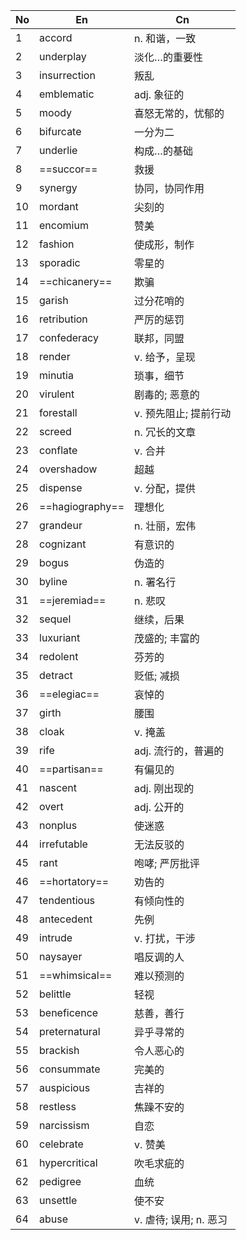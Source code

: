 | No  | En              | Cn               |
| --- | --------------- | ---------------- |
| 1   | accord          | n. 和谐，一致         |
| 2   | underplay       | 淡化…的重要性          |
| 3   | insurrection    | 叛乱               |
| 4   | emblematic      | adj. 象征的         |
| 5   | moody           | 喜怒无常的，忧郁的        |
| 6   | bifurcate       | 一分为二             |
| 7   | underlie        | 构成…的基础           |
| 8   | ==succor==      | 救援               |
| 9   | synergy         | 协同，协同作用          |
| 10  | mordant         | 尖刻的              |
| 11  | encomium        | 赞美               |
| 12  | fashion         | 使成形，制作           |
| 13  | sporadic        | 零星的              |
| 14  | ==chicanery==   | 欺骗               |
| 15  | garish          | 过分花哨的            |
| 16  | retribution     | 严厉的惩罚            |
| 17  | confederacy     | 联邦，同盟            |
| 18  | render          | v. 给予，呈现         |
| 19  | minutia         | 琐事，细节            |
| 20  | virulent        | 剧毒的; 恶意的         |
| 21  | forestall       | v. 预先阻止; 提前行动    |
| 22  | screed          | n. 冗长的文章         |
| 23  | conflate        | v. 合并            |
| 24  | overshadow      | 超越               |
| 25  | dispense        | v. 分配，提供         |
| 26  | ==hagiography== | 理想化              |
| 27  | grandeur        | n. 壮丽，宏伟         |
| 28  | cognizant       | 有意识的             |
| 29  | bogus           | 伪造的              |
| 30  | byline          | n. 署名行           |
| 31  | ==jeremiad==    | n. 悲叹            |
| 32  | sequel          | 继续，后果            |
| 33  | luxuriant       | 茂盛的; 丰富的         |
| 34  | redolent        | 芬芳的              |
| 35  | detract         | 贬低; 减损           |
| 36  | ==elegiac==     | 哀悼的              |
| 37  | girth           | 腰围               |
| 38  | cloak           | v. 掩盖            |
| 39  | rife            | adj. 流行的，普遍的     |
| 40  | ==partisan==    | 有偏见的             |
| 41  | nascent         | adj. 刚出现的        |
| 42  | overt           | adj. 公开的         |
| 43  | nonplus         | 使迷惑              |
| 44  | irrefutable     | 无法反驳的            |
| 45  | rant            | 咆哮; 严厉批评         |
| 46  | ==hortatory==   | 劝告的              |
| 47  | tendentious     | 有倾向性的            |
| 48  | antecedent      | 先例               |
| 49  | intrude         | v. 打扰，干涉         |
| 50  | naysayer        | 唱反调的人            |
| 51  | ==whimsical==   | 难以预测的            |
| 52  | belittle        | 轻视               |
| 53  | beneficence     | 慈善，善行            |
| 54  | preternatural   | 异乎寻常的            |
| 55  | brackish        | 令人恶心的            |
| 56  | consummate      | 完美的              |
| 57  | auspicious      | 吉祥的              |
| 58  | restless        | 焦躁不安的            |
| 59  | narcissism      | 自恋               |
| 60  | celebrate       | v. 赞美            |
| 61  | hypercritical   | 吹毛求疵的            |
| 62  | pedigree        | 血统               |
| 63  | unsettle        | 使不安              |
| 64  | abuse           | v. 虐待; 误用; n. 恶习 |

